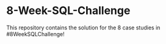 # 8-Week-SQL-Challenge

This repository contains the solution for the 8 case studies in #8WeekSQLChallenge!

